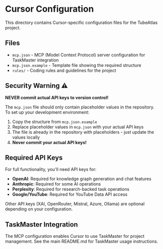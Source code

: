 # Cursor Configuration

This directory contains Cursor-specific configuration files for the TubeAtlas project.

## Files

- `mcp.json` - MCP (Model Context Protocol) server configuration for TaskMaster integration
- `mcp.json.example` - Template file showing the required structure
- `rules/` - Coding rules and guidelines for the project

## Security Warning ⚠️

**NEVER commit actual API keys to version control!**

The `mcp.json` file should only contain placeholder values in the repository. To set up your development environment:

1. Copy the structure from `mcp.json.example`
2. Replace placeholder values in `mcp.json` with your actual API keys
3. The file is already in the repository with placeholders - just update the values locally
4. **Never commit your actual API keys!**

## Required API Keys

For full functionality, you'll need API keys for:

- **OpenAI**: Required for knowledge graph generation and chat features
- **Anthropic**: Required for some AI operations
- **Perplexity**: Required for research-backed task operations
- **Google/YouTube**: Required for YouTube Data API access

Other API keys (XAI, OpenRouter, Mistral, Azure, Ollama) are optional depending on your configuration.

## TaskMaster Integration

The MCP configuration enables Cursor to use TaskMaster for project management. See the main README.md for TaskMaster usage instructions. 